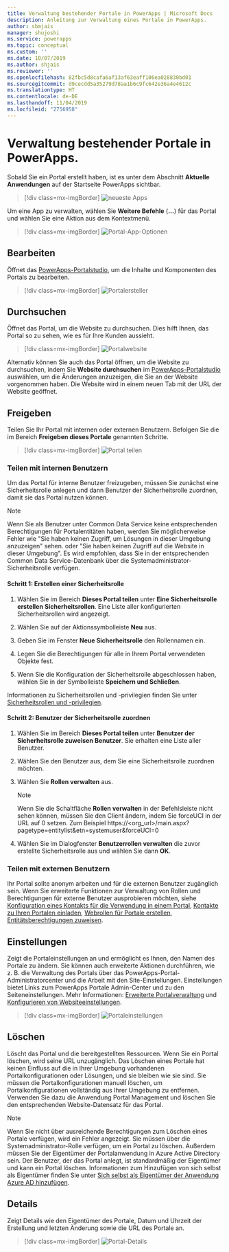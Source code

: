 ```yaml
---
title: Verwaltung bestehender Portale in PowerApps | Microsoft Docs
description: Anleitung zur Verwaltung eines Portale in PowerApps.
author: sbmjais
manager: shujoshi
ms.service: powerapps
ms.topic: conceptual
ms.custom: ''
ms.date: 10/07/2019
ms.author: shjais
ms.reviewer: ''
ms.openlocfilehash: 82fbc5d8cafa6af13af63eaff106ea028830bd01
ms.sourcegitcommit: d9cecdd5a35279d78aa1b6c9fc642e36a4e4612c
ms.translationtype: HT
ms.contentlocale: de-DE
ms.lasthandoff: 11/04/2019
ms.locfileid: "2756958"
---
```

# <a name="manage-existing-portals-in-powerapps"></a>Verwaltung bestehender Portale in PowerApps.

Sobald Sie ein Portal erstellt haben, ist es unter dem Abschnitt **Aktuelle Anwendungen** auf der Startseite PowerApps sichtbar.

> [!div class=mx-imgBorder]
> ![neueste Apps](media/recent-apps.png "Neueste Apps")  

Um eine App zu verwalten, wählen Sie **Weitere Befehle** (**...**) für das Portal und wählen Sie eine Aktion aus dem Kontextmenü.

> [!div class=mx-imgBorder]
> ![Portal-App-Optionen](media/portal-app-options.png "Portal-App-Optionen")  

## <a name="edit"></a>Bearbeiten

Öffnet das [PowerApps-Portalstudio](portal-designer-anatomy.md), um die Inhalte und Komponenten des Portals zu bearbeiten.  

> [!div class=mx-imgBorder]
> ![Portalersteller](media/portal-maker.png "Portalersteller")  

## <a name="browse"></a>Durchsuchen

Öffnet das Portal, um die Website zu durchsuchen. Dies hilft Ihnen, das Portal so zu sehen, wie es für Ihre Kunden aussieht.

> [!div class=mx-imgBorder]
> ![Portalwebsite](media/portal-website.png "Portalwebsite")  

Alternativ können Sie auch das Portal öffnen, um die Website zu durchsuchen, indem Sie **Website durchsuchen** im [PowerApps-Portalstudio](portal-designer-anatomy.md) auswählen, um die Änderungen anzuzeigen, die Sie an der Website vorgenommen haben. Die Website wird in einem neuen Tab mit der URL der Website geöffnet.

## <a name="share"></a>Freigeben

Teilen Sie Ihr Portal mit internen oder externen Benutzern. Befolgen Sie die im Bereich **Freigeben dieses Portale** genannten Schritte.

> [!div class=mx-imgBorder]
> ![Portal teilen](media/share-portal.png "Portal teilen")  

### <a name="share-with-internal-users"></a>Teilen mit internen Benutzern

Um das Portal für interne Benutzer freizugeben, müssen Sie zunächst eine Sicherheitsrolle anlegen und dann Benutzer der Sicherheitsrolle zuordnen, damit sie das Portal nutzen können.

> [!NOTE]
> Wenn Sie als Benutzer unter Common Data Service keine entsprechenden Berechtigungen für Portalentitäten haben, werden Sie möglicherweise Fehler wie "Sie haben keinen Zugriff, um Lösungen in dieser Umgebung anzuzeigen" sehen. oder "Sie haben keinen Zugriff auf die Website in dieser Umgebung". Es wird empfohlen, dass Sie in der entsprechenden Common Data Service-Datenbank über die Systemadministrator-Sicherheitsrolle verfügen.

#### <a name="step-1-create-a-security-role"></a>Schritt 1: Erstellen einer Sicherheitsrolle

1.  Wählen Sie im Bereich **Dieses Portal teilen** unter **Eine Sicherheitsrolle erstellen** **Sicherheitsrollen**. Eine Liste aller konfigurierten Sicherheitsrollen wird angezeigt.

2.  Wählen Sie auf der Aktionssymbolleiste **Neu** aus.

3.  Geben Sie im Fenster **Neue Sicherheitsrolle** den Rollennamen ein.

4.  Legen Sie die Berechtigungen für alle in Ihrem Portal verwendeten Objekte fest.

5.  Wenn Sie die Konfiguration der Sicherheitsrolle abgeschlossen haben, wählen Sie in der Symbolleiste **Speichern und Schließen**.

Informationen zu Sicherheitsrollen und -privilegien finden Sie unter [Sicherheitsrollen und -privilegien](https://docs.microsoft.com/power-platform/admin/security-roles-privileges).

#### <a name="step-2-assign-users-to-the-security-role"></a>Schritt 2: Benutzer der Sicherheitsrolle zuordnen

1.  Wählen Sie im Bereich **Dieses Portal teilen** unter **Benutzer der Sicherheitsrolle zuweisen** **Benutzer**. Sie erhalten eine Liste aller Benutzer.

2.  Wählen Sie den Benutzer aus, dem Sie eine Sicherheitsrolle zuordnen möchten.

3.  Wählen Sie **Rollen verwalten** aus.

    > [!NOTE]
    > Wenn Sie die Schaltfläche **Rollen verwalten** in der Befehlsleiste nicht sehen können, müssen Sie den Client ändern, indem Sie forceUCI in der URL auf 0 setzen. Zum Beispiel https://&lt;org\_url&gt;/main.aspx?pagetype=entitylist&etn=systemuser&forceUCI=0

4.  Wählen Sie im Dialogfenster **Benutzerrollen verwalten** die zuvor erstellte Sicherheitsrolle aus und wählen Sie dann **OK**.

### <a name="share-with-external-users"></a>Teilen mit externen Benutzern

Ihr Portal sollte anonym arbeiten und für die externen Benutzer zugänglich sein. Wenn Sie erweiterte Funktionen zur Verwaltung von Rollen und Berechtigungen für externe Benutzer ausprobieren möchten, siehe [Konfiguration eines Kontakts für die Verwendung in einem Portal](configure/configure-contacts.md), [Kontakte zu Ihren Portalen einladen](configure/invite-contacts.md), [Webrollen für Portale erstellen](configure/create-web-roles.md), [Entitätsberechtigungen zuweisen](configure/assign-entity-permissions.md).  

## <a name="settings"></a>Einstellungen

Zeigt die Portaleinstellungen an und ermöglicht es Ihnen, den Namen des Portale zu ändern. Sie können auch erweiterte Aktionen durchführen, wie z. B. die Verwaltung des Portals über das PowerApps-Portal-Administratorcenter und die Arbeit mit den Site-Einstellungen. Einstellungen bietet Links zum PowerApps Portale Admin-Center und zu den Seiteneinstellungen. Mehr Informationen: [Erweiterte Portalverwaltung](admin/admin-overview.md) und [Konfigurieren von Websiteeinstellungen](configure/configure-site-settings.md).  

> [!div class=mx-imgBorder]
> ![Portaleinstellungen](media/portal-settings.png "Portaleinstellungen")  

## <a name="delete"></a>Löschen

Löscht das Portal und die bereitgestellten Ressourcen. Wenn Sie ein Portal löschen, wird seine URL unzugänglich. Das Löschen eines Portale hat keinen Einfluss auf die in Ihrer Umgebung vorhandenen Portalkonfigurationen oder Lösungen, und sie bleiben wie sie sind.
Sie müssen die Portalkonfigurationen manuell löschen, um Portalkonfigurationen vollständig aus Ihrer Umgebung zu entfernen. Verwenden Sie dazu die Anwendung Portal Management und löschen Sie den entsprechenden Website-Datensatz für das Portal.

> [!NOTE]
> Wenn Sie nicht über ausreichende Berechtigungen zum Löschen eines Portale verfügen, wird ein Fehler angezeigt. Sie müssen über die Systemadministrator-Rolle verfügen, um ein Portal zu löschen. Außerdem müssen Sie der Eigentümer der Portalanwendung in Azure Active Directory sein. Der Benutzer, der das Portal anlegt, ist standardmäßig der Eigentümer und kann ein Portal löschen. Informationen zum Hinzufügen von sich selbst als Eigentümer finden Sie unter [Sich selbst als Eigentümer der Anwendung Azure AD hinzufügen](admin/admin-overview.md#add-yourself-as-an-owner-of-the-azure-ad-application).

## <a name="details"></a>Details

Zeigt Details wie den Eigentümer des Portale, Datum und Uhrzeit der Erstellung und letzten Änderung sowie die URL des Portale an.

> [!div class=mx-imgBorder]
> ![Portal-Details](media/portal-details.png "Portal-Details")  

